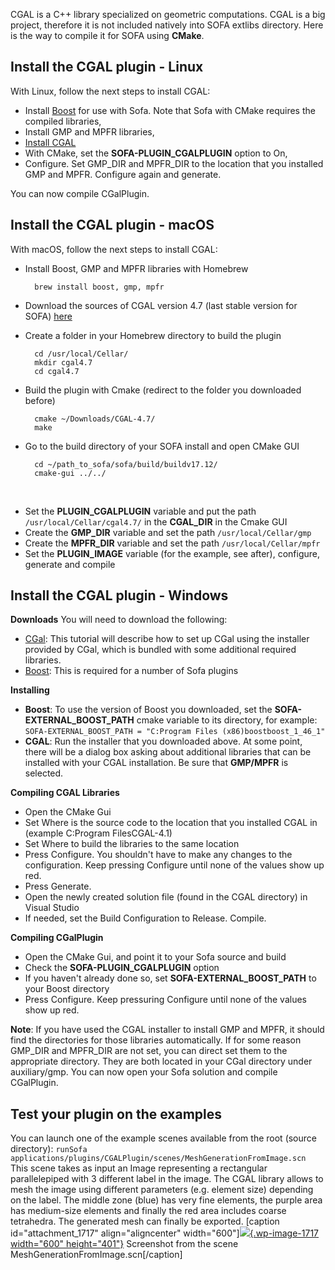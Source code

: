 CGAL is a C++ library specialized on geometric computations. CGAL is a
big project, therefore it is not included natively into SOFA extlibs
directory. Here is the way to compile it for SOFA using **CMake**.

Install the CGAL plugin - Linux
-------------------------------

With Linux, follow the next steps to install CGAL:

-   Install
    [Boost](http://www.boost.org/users/download/ "Boost download") for
    use with Sofa. Note that Sofa with CMake requires the compiled
    libraries,
-   Install GMP and MPFR libraries,
-   [Install CGAL](https://www.cgal.org/download/linux.html "CGAL download")
-   With CMake, set the **SOFA-PLUGIN\_CGALPLUGIN** option to On,
-   Configure. Set GMP\_DIR and MPFR\_DIR to the location that you
    installed GMP and MPFR. Configure again and generate.

You can now compile CGalPlugin.

Install the CGAL plugin - macOS
-------------------------------

With macOS, follow the next steps to install CGAL:

- Install Boost, GMP and MPFR libraries with Homebrew

        brew install boost, gmp, mpfr

- Download the sources of CGAL version 4.7 (last stable version for SOFA) [here](https://github.com/CGAL/cgal/releases/tag/releases%2FCGAL-4.7 "CGAL download")
- Create a folder in your Homebrew directory to build the plugin

        cd /usr/local/Cellar/
        mkdir cgal4.7
        cd cgal4.7
    
- Build the plugin with Cmake (redirect to the folder you downloaded before)

        cmake ~/Downloads/CGAL-4.7/
        make
    
- Go to the build directory of your SOFA install and open CMake GUI

        cd ~/path_to_sofa/sofa/build/buildv17.12/
        cmake-gui ../../
    
- Set the **PLUGIN\_CGALPLUGIN** variable and put the path `/usr/local/Cellar/cgal4.7/` in the **CGAL\_DIR** in the Cmake GUI
- Create the **GMP\_DIR** variable and set the path `/usr/local/Cellar/gmp`
- Create the **MPFR\_DIR** variable and set the path `/usr/local/Cellar/mpfr`
- Set the **PLUGIN\_IMAGE** variable (for the example, see after), configure, generate and compile


Install the CGAL plugin - Windows
---------------------------------

**Downloads** You will need to download the following:

-   [CGal](http://www.cgal.org/download.html "CGAL download"): This
    tutorial will describe how to set up CGal using the installer
    provided by CGal, which is bundled with some additional
    required libraries.
-   [Boost](http://www.boost.org/users/download/ "Boost download"): This
    is required for a number of Sofa plugins

**Installing**

-   **Boost**: To use the version of Boost you downloaded, set the
    **SOFA-EXTERNAL\_BOOST\_PATH** cmake variable to its directory, for
    example:
    `SOFA-EXTERNAL_BOOST_PATH = "C:Program Files (x86)boostboost_1_46_1"`
-   **CGAL**: Run the installer that you downloaded above. At some
    point, there will be a dialog box asking about additional libraries
    that can be installed with your CGAL installation. Be sure that
    **GMP/MPFR** is selected.

**Compiling CGAL Libraries**

-   Open the CMake Gui
-   Set Where is the source code to the location that you installed CGAL
    in (example C:Program FilesCGAL-4.1)
-   Set Where to build the libraries to the same location
-   Press Configure. You shouldn't have to make any changes to
    the configuration. Keep pressing Configure until none of the values
    show up red.
-   Press Generate.
-   Open the newly created solution file (found in the CGAL directory)
    in Visual Studio
-   If needed, set the Build Configuration to Release. Compile.

**Compiling CGalPlugin**

-   Open the CMake Gui, and point it to your Sofa source and build
-   Check the **SOFA-PLUGIN\_CGALPLUGIN** option
-   If you haven't already done so, set **SOFA-EXTERNAL\_BOOST\_PATH**
    to your Boost directory
-   Press Configure. Keep pressuring Configure until none of the values
    show up red.

**Note**: If you have used the CGAL installer to install GMP and MPFR,
it should find the directories for those libraries automatically. If for
some reason GMP\_DIR and MPFR\_DIR are not set, you can direct set them
to the appropriate directory. They are both located in your CGal
directory under auxiliary/gmp. You can now open your Sofa solution and
compile CGalPlugin.

Test your plugin on the examples
--------------------------------

You can launch one of the example scenes available from the root (source
directory):
`runSofa applications/plugins/CGALPlugin/scenes/MeshGenerationFromImage.scn`
This scene takes as input an Image representing a rectangular
parallelepiped with 3 different label in the image. The CGAL library
allows to mesh the image using different parameters (e.g. element size)
depending on the label. The middle zone (blue) has very fine elements,
the purple area has medium-size elements and finally the red area
includes coarse tetrahedra. The generated mesh can finally be exported.
\[caption id="attachment\_1717" align="aligncenter"
width="600"\][![](https://www.sofa-framework.org/wp-content/uploads/2014/11/MeshGenerationFromImage.png){.wp-image-1717
width="600"
height="401"}](https://www.sofa-framework.org/wp-content/uploads/2014/11/MeshGenerationFromImage.png)
Screenshot from the scene MeshGenerationFromImage.scn\[/caption\]
